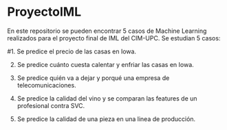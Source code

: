 # ProyectoIML
En este repositorio se pueden encontrar 5 casos de Machine Learning realizados para el proyecto final de IML del CIM-UPC.
Se estudian 5 casos:

#1.  Se predice el precio de las casas en Iowa.

2.  Se predice cuánto cuesta calentar y enfriar las casas en Iowa.
  
3.  Se predice quién va a dejar y porqué una empresa de telecomunicaciones.
  
4.  Se predice la calidad del vino y se comparan las features de un profesional contra SVC.
  
5.  Se predice la calidad de una pieza en una linea de producción.
